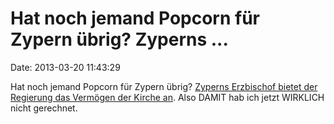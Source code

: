 Hat noch jemand Popcorn für Zypern übrig? Zyperns \...
======================================================

Date: 2013-03-20 11:43:29

Hat noch jemand Popcorn für Zypern übrig? [Zyperns Erzbischof bietet der
Regierung das Vermögen der Kirche
an](http://ml.spiegel.de/article.do?id=889900). Also DAMIT hab ich jetzt
WIRKLICH nicht gerechnet.
